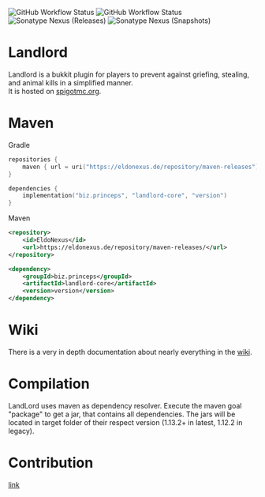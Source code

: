 ![GitHub Workflow Status](https://img.shields.io/github/workflow/status/LandlordPlugin/Landlord/Verify%20state?style=for-the-badge&label=Building)
![GitHub Workflow Status](https://img.shields.io/github/workflow/status/LandlordPlugin/Landlord/Publish%20to%20Nexus?style=for-the-badge&label=Publishing)
![Sonatype Nexus (Releases)](https://img.shields.io/nexus/r/biz.princeps/landlord-core?label=Release&nexusVersion=3&server=https%3A%2F%2Feldonexus.de&style=for-the-badge)
![Sonatype Nexus (Snapshots)](https://img.shields.io/nexus/s/biz.princeps/landlord-core?color=orange&label=Snapshot&server=https%3A%2F%2Feldonexus.de&style=for-the-badge)

Landlord
========

Landlord is a bukkit plugin for players to prevent against griefing, stealing, and animal kills in a simplified
manner.  
It is hosted on [spigotmc.org](https://www.spigotmc.org/resources/44398/).

Maven
=====

Gradle
``` kotlin
repositories {
    maven { url = uri("https://eldonexus.de/repository/maven-releases") }
}

dependencies {
    implementation("biz.princeps", "landlord-core", "version")
}
```

Maven
``` xml
<repository>
    <id>EldoNexus</id>
    <url>https://eldonexus.de/repository/maven-releases/</url>
</repository>

<dependency>
    <groupId>biz.princeps</groupId>
    <artifactId>landlord-core</artifactId>
    <version>version</version>
</dependency>
```

Wiki
====
There is a very in depth documentation about nearly everything in the
[wiki](https://github.com/LandlordPlugin/LandLord/wiki).

Compilation
================

LandLord uses maven as dependency resolver. Execute the maven goal "package" to get a jar, that contains all
dependencies. The jars will be located in target folder of their respect version (1.13.2+ in latest, 1.12.2 in legacy).

Contribution
============
[link](https://github.com/LandlordPlugin/LandLord/blob/master/CONTRIBUTING.md)